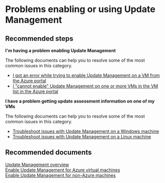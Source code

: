 <properties
    pageTitle="Problems enabling or using Update Management"
    description="Problems enabling or using Update Management"
    service="microsoft.automation"
    resource="automationaccounts"
    authors="csand-msft"
    displayOrder="102"
    selfHelpType="resource"
    productPesIds=""
    supportTopicIds=""
    resourceTags=""
    cloudEnvironments="public"
	articleId="d4f15496-7352-4786-9197-289e3832e34f"
	ownershipId="Compute_Automation"
/>

# Problems enabling or using Update Management

## **Recommended steps**

**I'm having a problem enabling Update Management**

The following documents can help you to resolve some of the most common issues in this category.

  * [I got an error while trying to enable Update Management on a VM from the Azure portal](https://docs.microsoft.com/azure/automation/troubleshoot/onboarding)
  * [I "cannot enable" Update Management on one or more VMs in the VM list in the Azure portal](https://docs.microsoft.com/azure/automation/automation-onboard-solutions-from-browse#troubleshooting)

**I have a problem getting update assessment information on one of my VMs**

The following documents can help you to resolve some of the most common issues in this category.

  * [Troubleshoot issues with Update Management on a Windows machine](https://docs.microsoft.com/azure/automation/troubleshoot/update-management#windows)
  * [Troubleshoot issues with Update Management on a Linux machine](https://docs.microsoft.com/azure/automation/troubleshoot/update-management#linux)


## **Recommended documents**
[Update Management overview](https://docs.microsoft.com/azure/automation/automation-update-management)<br>
[Enable Update Management for Azure virtual machines](https://docs.microsoft.com/azure/automation/manage-update-multi#enable-update-management-for-azure-virtual-machines)<br>
[Enable Update Management for non-Azure machines](https://docs.microsoft.com/azure/automation/manage-update-multi#enable-update-management-for-non-azure-virtual-machines-and-computers)


